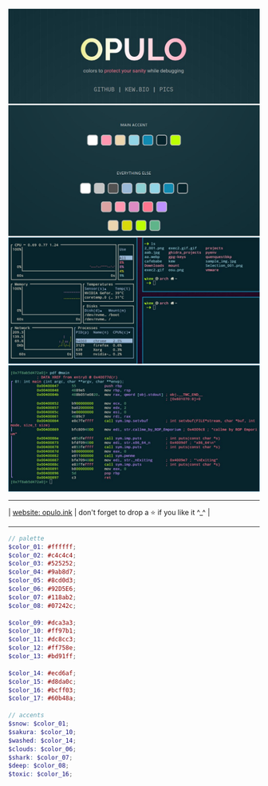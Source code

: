 ![alt img](https://github.com/kewmine/opulo/blob/main/screenshots/cover.jpg?raw=true)
![alt img](https://github.com/kewmine/opulo/blob/main/screenshots/colors.jpg?raw=true)
![alt img](https://github.com/kewmine/opulo/blob/main/screenshots/kitty.jpg?raw=true)
![alt img](https://github.com/kewmine/opulo/blob/main/screenshots/radare.jpg?raw=true)
____________________________________
| [website: opulo.ink](https://opulo.ink) | don't forget to drop a ⭐ if you like it ^_^ | 
____________________________________

```scss
// palette
$color_01: #ffffff;
$color_02: #c4c4c4;
$color_03: #525252;
$color_04: #9ab8d7;
$color_05: #8cd0d3;
$color_06: #92D5E6;
$color_07: #118ab2;
$color_08: #07242c;

$color_09: #dca3a3;
$color_10: #ff97b1;
$color_11: #dc8cc3;
$color_12: #ff758e;
$color_13: #bd91ff;

$color_14: #ecd6af;
$color_15: #d8da0c;
$color_16: #bcff03;
$color_17: #60b48a;

// accents
$snow: $color_01;
$sakura: $color_10;
$washed: $color_14;
$clouds: $color_06;
$shark: $color_07;
$deep: $color_08;
$toxic: $color_16;
```